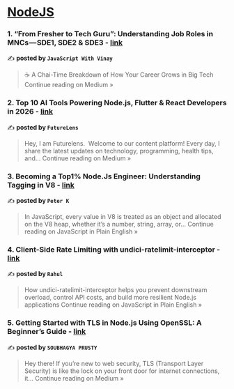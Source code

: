 
<h1><a href=https://medium.com/tag/nodejs/recommended target="_blank" rel="noopener noreferrer">NodeJS</a></h1>
<h3>1.  “From Fresher to Tech Guru”: Understanding Job Roles in MNCs — SDE1, SDE2 & SDE3 - <a href="https://medium.com/@javaScriptwithvinay/from-fresher-to-tech-guru-understanding-job-roles-in-mncs-sde1-sde2-sde3-89f1ce646685?source=rss------nodejs-5" target="_blank" rel="noopener noreferrer">link</a></h3>

✍️ **posted by `JavaScript With Vinay`**

<blockquote>☕ A Chai-Time Breakdown of How Your Career Grows in Big Tech
Continue reading on Medium »</blockquote>

<h3>2. Top 10 AI Tools Powering Node.js, Flutter & React Developers in 2026 - <a href="https://medium.com/@ravendrakumar22000/top-10-ai-tools-powering-node-js-flutter-react-developers-in-2026-a110dae4598f?source=rss------nodejs-5" target="_blank" rel="noopener noreferrer">link</a></h3>

✍️ **posted by `FutureLens`**

<blockquote>Hey, I am Futurelens.
 Welcome to our content platform! Every day, I share the latest updates on technology, programming, health tips, and…
Continue reading on Medium »</blockquote>

<h3>3. Becoming a Top1% Node.Js Engineer: Understanding Tagging in V8 - <a href="https://javascript.plainenglish.io/becoming-a-top1-node-js-engineer-understanding-tagging-in-v8-3800e1a3c77c?source=rss------nodejs-5" target="_blank" rel="noopener noreferrer">link</a></h3>

✍️ **posted by `Peter K`**

<blockquote>In JavaScript, every value in V8 is treated as an object and allocated on the V8 heap, whether it’s a number, string, array, or…
Continue reading on JavaScript in Plain English »</blockquote>

<h3>4. Client-Side Rate Limiting with undici-ratelimit-interceptor - <a href="https://javascript.plainenglish.io/client-side-rate-limiting-with-undici-ratelimit-interceptor-641257b9207c?source=rss------nodejs-5" target="_blank" rel="noopener noreferrer">link</a></h3>

✍️ **posted by `Rahul`**

<blockquote>How undici-ratelimit-interceptor helps you prevent downstream overload, control API costs, and build more resilient Node.js applications
Continue reading on JavaScript in Plain English »</blockquote>

<h3>5. Getting Started with TLS in Node.js Using OpenSSL: A Beginner’s Guide - <a href="https://medium.com/@soubhagyaprusty36/getting-started-with-tls-in-node-js-using-openssl-a-beginners-guide-a84c724aabbd?source=rss------nodejs-5" target="_blank" rel="noopener noreferrer">link</a></h3>

✍️ **posted by `SOUBHAGYA PRUSTY`**

<blockquote>Hey there! If you’re new to web security, TLS (Transport Layer Security) is like the lock on your front door for internet connections, it…
Continue reading on Medium »</blockquote>

